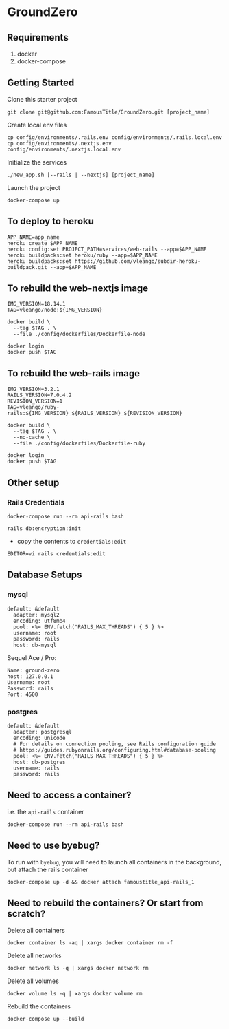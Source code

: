 # GroundZero

## Requirements

1. docker
2. docker-compose

## Getting Started

Clone this starter project

```
git clone git@github.com:FamousTitle/GroundZero.git [project_name]
```

Create local env files

```
cp config/environments/.rails.env config/environments/.rails.local.env
cp config/environments/.nextjs.env config/environments/.nextjs.local.env
```

Initialize the services

```
./new_app.sh [--rails | --nextjs] [project_name]
```

Launch the project

```
docker-compose up
```

## To deploy to heroku

```
APP_NAME=app_name
heroku create $APP_NAME
heroku config:set PROJECT_PATH=services/web-rails --app=$APP_NAME
heroku buildpacks:set heroku/ruby --app=$APP_NAME
heroku buildpacks:set https://github.com/vleango/subdir-heroku-buildpack.git --app=$APP_NAME
```

## To rebuild the web-nextjs image

```
IMG_VERSION=18.14.1
TAG=vleango/node:${IMG_VERSION}

docker build \
  --tag $TAG . \
  --file ./config/dockerfiles/Dockerfile-node

docker login
docker push $TAG
```

## To rebuild the web-rails image

```
IMG_VERSION=3.2.1
RAILS_VERSION=7.0.4.2
REVISION_VERSION=1
TAG=vleango/ruby-rails:${IMG_VERSION}_${RAILS_VERSION}_${REVISION_VERSION}

docker build \
  --tag $TAG . \
  --no-cache \
  --file ./config/dockerfiles/Dockerfile-ruby

docker login
docker push $TAG
```

## Other setup

### Rails Credentials

```
docker-compose run --rm api-rails bash

rails db:encryption:init
```

- copy the contents to `credentials:edit`

```
EDITOR=vi rails credentials:edit
```

## Database Setups

### mysql

```
default: &default
  adapter: mysql2
  encoding: utf8mb4
  pool: <%= ENV.fetch("RAILS_MAX_THREADS") { 5 } %>
  username: root
  password: rails
  host: db-mysql
```

Sequel Ace / Pro:

```
Name: ground-zero
host: 127.0.0.1
Username: root
Password: rails
Port: 4500
```

### postgres

```
default: &default
  adapter: postgresql
  encoding: unicode
  # For details on connection pooling, see Rails configuration guide
  # https://guides.rubyonrails.org/configuring.html#database-pooling
  pool: <%= ENV.fetch("RAILS_MAX_THREADS") { 5 } %>
  host: db-postgres
  username: rails
  password: rails
```

## Need to access a container?

i.e. the `api-rails` container

```
docker-compose run --rm api-rails bash
```

## Need to use byebug?

To run with `byebug`, you will need to launch all containers in the background, but attach the rails container

```
docker-compose up -d && docker attach famoustitle_api-rails_1
```

## Need to rebuild the containers? Or start from scratch?

Delete all containers

```
docker container ls -aq | xargs docker container rm -f
```

Delete all networks

```
docker network ls -q | xargs docker network rm
```

Delete all volumes

```
docker volume ls -q | xargs docker volume rm
```

Rebuild the containers

```
docker-compose up --build
```
